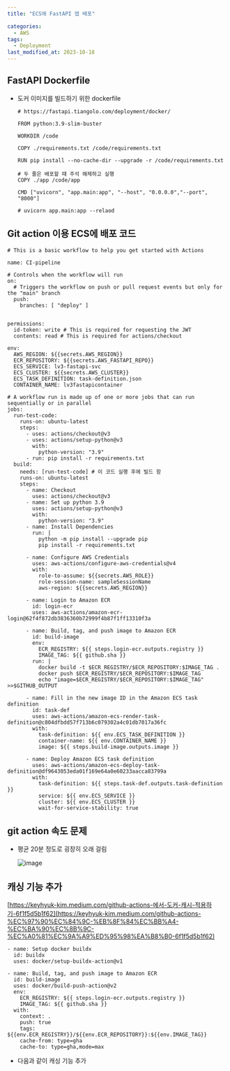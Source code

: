```yaml
---
title: "ECS에 FastAPI 앱 배포"

categories:
  - AWS
tags:
  - Deployment
last_modified_at: 2023-10-18
---
```


FastAPI Dockerfile
------------------

*   도커 이미지를 빌드하기 위한 dockerfile
    
        # https://fastapi.tiangolo.com/deployment/docker/
        
        FROM python:3.9-slim-buster
        
        WORKDIR /code
        
        COPY ./requirements.txt /code/requirements.txt
        
        RUN pip install --no-cache-dir --upgrade -r /code/requirements.txt
        
        # 두 줄은 배포할 때 주석 해제하고 실행
        COPY ./app /code/app
        
        CMD ["uvicorn", "app.main:app", "--host", "0.0.0.0","--port", "8000"]
        
        # uvicorn app.main:app --relaod
    

Git action 이용 ECS에 배포 코드
------------------------

    # This is a basic workflow to help you get started with Actions
    
    name: CI-pipeline
    
    # Controls when the workflow will run
    on:
      # Triggers the workflow on push or pull request events but only for the "main" branch
      push:
        branches: [ "deploy" ]
    
    
    permissions:
      id-token: write # This is required for requesting the JWT
      contents: read # This is required for actions/checkout
    
    env:
      AWS_REGION: ${{secrets.AWS_REGION}}
      ECR_REPOSITORY: ${{secrets.AWS_FASTAPI_REPO}}
      ECS_SERVICE: lv3-fastapi-svc
      ECS_CLUSTER: ${{secrets.AWS_CLUSTER}}
      ECS_TASK_DEFINITION: task-definition.json
      CONTAINER_NAME: lv3fastapicontainer
    
    # A workflow run is made up of one or more jobs that can run sequentially or in parallel
    jobs:
      run-test-code:
        runs-on: ubuntu-latest
        steps:
          - uses: actions/checkout@v3
          - uses: actions/setup-python@v3
            with:
              python-version: "3.9"
          - run: pip install -r requirements.txt
      build:
        needs: [run-test-code] # 이 코드 실행 후에 빌드 함
        runs-on: ubuntu-latest
        steps:
          - name: Checkout
            uses: actions/checkout@v3
          - name: Set up python 3.9
            uses: actions/setup-python@v3 
            with:
              python-version: "3.9"
          - name: Install Dependencies
            run: |
              python -m pip install --upgrade pip
              pip install -r requirements.txt
    
          - name: Configure AWS Credentials
            uses: aws-actions/configure-aws-credentials@v4
            with:
              role-to-assume: ${{secrets.AWS_ROLE}}
              role-session-name: sampleSessionName
              aws-region: ${{secrets.AWS_REGION}}
    
          - name: Login to Amazon ECR
            id: login-ecr
            uses: aws-actions/amazon-ecr-login@62f4f872db3836360b72999f4b87f1ff13310f3a
          
          - name: Build, tag, and push image to Amazon ECR
            id: build-image
            env:
              ECR_REGISTRY: ${{ steps.login-ecr.outputs.registry }}
              IMAGE_TAG: ${{ github.sha }}
            run: |
              docker build -t $ECR_REGISTRY/$ECR_REPOSITORY:$IMAGE_TAG .
              docker push $ECR_REGISTRY/$ECR_REPOSITORY:$IMAGE_TAG
              echo "image=$ECR_REGISTRY/$ECR_REPOSITORY:$IMAGE_TAG" >>$GITHUB_OUTPUT
          
          - name: Fill in the new image ID in the Amazon ECS task definition
            id: task-def
            uses: aws-actions/amazon-ecs-render-task-definition@c804dfbdd57f713b6c079302a4c01db7017a36fc
            with:
              task-definition: ${{ env.ECS_TASK_DEFINITION }}
              container-name: ${{ env.CONTAINER_NAME }}
              image: ${{ steps.build-image.outputs.image }}
          
          - name: Deploy Amazon ECS task definition
            uses: aws-actions/amazon-ecs-deploy-task-definition@df9643053eda01f169e64a0e60233aacca83799a
            with:
              task-definition: ${{ steps.task-def.outputs.task-definition }}
              service: ${{ env.ECS_SERVICE }}
              cluster: ${{ env.ECS_CLUSTER }}
              wait-for-service-stability: true

git action 속도 문제
----------------

*   평균 20분 정도로 굉장히 오래 걸림
    
    ![image](https://github.com/eunhabaek/eunhabaek.github.io/assets/67853963/ed82dec8-2577-40e7-920f-31755fbe01f8)


캐싱 기능 추가
--------

[https://keyhyuk-kim.medium.com/github-actions-에서-도커-캐시-적용하기-6f1f5d5b1f62](https://keyhyuk-kim.medium.com/github-actions-%EC%97%90%EC%84%9C-%EB%8F%84%EC%BB%A4-%EC%BA%90%EC%8B%9C-%EC%A0%81%EC%9A%A9%ED%95%98%EA%B8%B0-6f1f5d5b1f62)

    - name: Setup docker buildx
      id: buildx
      uses: docker/setup-buildx-action@v1
    
    - name: Build, tag, and push image to Amazon ECR
      id: build-image
      uses: docker/build-push-action@v2
      env:
        ECR_REGISTRY: ${{ steps.login-ecr.outputs.registry }}
        IMAGE_TAG: ${{ github.sha }}
      with:
        context: .
        push: true
        tags: ${{env.ECR_REGISTRY}}/${{env.ECR_REPOSITORY}}:${{env.IMAGE_TAG}}
        cache-from: type=gha
        cache-to: type=gha,mode=max

*   다음과 같이 캐싱 기능 추가
